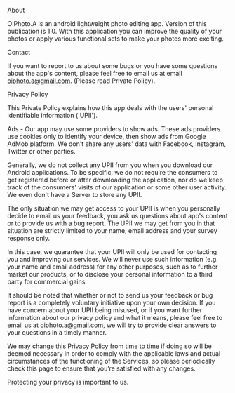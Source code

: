 About

OIPhoto.A is an android lightweight photo editing app. Version of this publication is 1.0. With this application you can improve the quality of your photos or apply various functional sets to make your photos more exciting.


Contact

If you want to report to us about some bugs or you have some questions about the app's content, please feel free to email us at email oiphoto.a@gmail.com. (Please read Private Policy).


Privacy Policy

This Private Policy explains how this app deals with the users' personal identifiable information ('UPII'). 

Ads - Our app may use some providers to show ads. These ads providers use cookies only to identify your device, then show ads from Google AdMob platform. We don't share any users' data with Facebook, Instagram, Twitter or other parties.

Generally, we do not collect any UPII from you when you download our Android applications. To be specific, we do not require the consumers to get registered before or after downloading the application, nor do we keep track of the consumers' visits of our application or some other user activity. We even don't have a Server to store any UPII.

The only situation we may get access to your UPII is when you personally decide to email us your feedback, you ask us questions about app's content or to provide us with a bug report. The UPII we may get from you in that situation are strictly limited to your name, email address and your survey response only.

In this case, we guarantee that your UPII will only be used for contacting you and improving our services. We will never use such information (e.g. your name and email address) for any other purposes, such as to further market our products, or to disclose your personal information to a third party for commercial gains.

It should be noted that whether or not to send us your feedback or bug report is a completely voluntary initiative upon your own decision. If you have concern about your UPII being misused, or if you want further information about our privacy policy and what it means, please feel free to email us at oiphoto.a@gmail.com, we will try to provide clear answers to your questions in a timely manner.

We may change this Privacy Policy from time to time if doing so will be deemed necessary in order to comply with the applicable laws and actual circumstances of the functioning of the Services, so please periodically check this page to ensure that you’re satisfied with any changes.

 Protecting your privacy is important to us.


